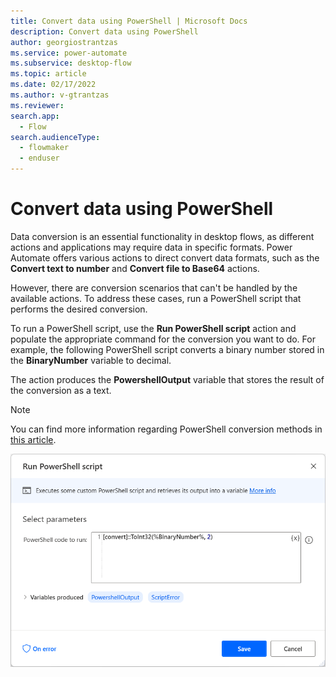 ```yaml
---
title: Convert data using PowerShell | Microsoft Docs
description: Convert data using PowerShell
author: georgiostrantzas
ms.service: power-automate
ms.subservice: desktop-flow
ms.topic: article
ms.date: 02/17/2022
ms.author: v-gtrantzas
ms.reviewer:
search.app: 
  - Flow
search.audienceType: 
  - flowmaker
  - enduser
---
```


# Convert data using PowerShell

Data conversion is an essential functionality in desktop flows, as different actions and applications may require data in specific formats. Power Automate offers various actions to direct convert data formats, such as the **Convert text to number** and **Convert file to Base64** actions. 

However, there are conversion scenarios that can't be handled by the available actions. To address these cases, run a PowerShell script that performs the desired conversion.

To run a PowerShell script, use the **Run PowerShell script** action and populate the appropriate command for the conversion you want to do. For example, the following PowerShell script converts a binary number stored in the **BinaryNumber** variable to decimal. 

The action produces the **PowershellOutput** variable that stores the result of the conversion as a text. 

> [!NOTE]
> You can find more information regarding PowerShell conversion methods in [this article](https://docs.microsoft.com/en-us/dotnet/api/system.convert.toint32?view=net-6.0).

![Screenshot of the Run PowerShell script action.](media/convert-data-powershell/run-powershell-script-action.png)

